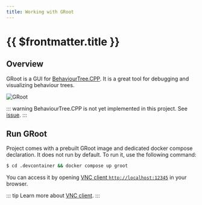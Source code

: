 ```yaml
---
title: Working with GRoot
---
```


# {{ $frontmatter.title }}

## Overview

GRoot is a GUI for [BehaviourTree.CPP](https://www.behaviortree.dev/). It is a great tool for debugging and visualizing behaviour trees.

![GRoot](https://raw.githubusercontent.com/BehaviorTree/Groot/master/groot-screenshot.png)

::: warning
BehaviourTree.CPP is not yet implemented in this project. See [issue](https://github.com/jkaflik/OpenMowerROS2/issues/9).
:::

## Run GRoot

Project comes with a prebuilt GRoot image and dedicated docker compose declaration. It does not run by default. To run it, use the following command:

```bash
$ cd .devcontainer && docker compose up groot
```

You can access it by opening [VNC client `http://localhost:12345`](http://localhost:12345) in your browser.

::: tip
Learn more about [VNC client](devcontainer#detailed).
:::
